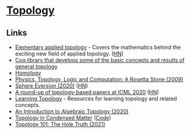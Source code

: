 # [Topology](https://en.wikipedia.org/wiki/Topology)

## Links

- [Elementary applied topology](https://www.math.upenn.edu/~ghrist/notes.html) - Covers the mathematics behind the exciting new field of applied topology. ([HN](https://news.ycombinator.com/item?id=19494562))
- [Coq library that develops some of the basic concepts and results of general topology](https://github.com/coq-community/topology)
- [Homology](https://www.tungsteno.io/post/exp-homology/)
- [Physics, Topology, Logic and Computation: A Rosetta Stone (2009)](http://math.ucr.edu/home/baez/rosetta.pdf)
- [Sphere Eversion (2020)](https://rreusser.github.io/explorations/sphere-eversion/) ([HN](https://news.ycombinator.com/item?id=23722275))
- [A round-up of topology-based papers at ICML 2020](https://bastian.rieck.me/blog/posts/2020/icml_topology_roundup/) ([HN](https://news.ycombinator.com/item?id=24350436))
- [Learning Topology](https://github.com/prathyvsh/learning-topology) - Resources for learning topology and related concepts.
- [An Introduction to Algebraic Topology (2020)](https://www.youtube.com/watch?v=2R4jvKGwKoE)
- [Topology in Condensed Matter](https://topocondmat.org/) ([Code](https://github.com/topocm/topocm_content))
- [Topology 101: The Hole Truth (2021)](https://www.quantamagazine.org/topology-101-how-mathematicians-study-holes-20210126/)
